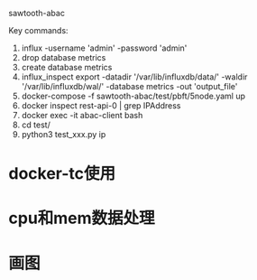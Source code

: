 sawtooth-abac

Key commands:
1. influx -username 'admin' -password 'admin'
2. drop database metrics
3. create database metrics
4. influx_inspect export -datadir '/var/lib/influxdb/data/' -waldir '/var/lib/influxdb/wal/' -database metrics -out 'output_file'
5. docker-compose -f sawtooth-abac/test/pbft/5node.yaml up
6. docker inspect rest-api-0 | grep IPAddress
7. docker exec -it abac-client bash
8. cd test/
9. python3 test_xxx.py ip

# docker-tc使用
# cpu和mem数据处理
# 画图
